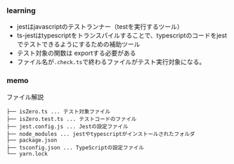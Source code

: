 ### learning
- jestはjavascriptのテストランナー（testを実行するツール）
- ts-jestはtypescriptをトランスパイルすることで、typescriptのコードをjestでテストできるようにするための補助ツール
- テスト対象の関数は exportする必要がある
- ファイル名が`.check.ts`で終わるファイルがテスト実行対象になる。


### memo
ファイル解説
```
├── isZero.ts ... テスト対象ファイル
├── isZero.test.ts ... テストコードのファイル
├── jest.config.js ... Jestの設定ファイル
├── node_modules ... jestやtypescriptがインストールされたフォルダ
├── package.json
├── tsconfig.json ... TypeScriptの設定ファイル
└── yarn.lock
```
